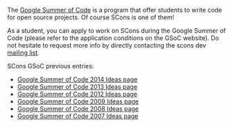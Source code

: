 
The [Google Summer of Code](https://developers.google.com/open-source/gsoc/) is a program that offer students to write code for open source projects.
Of course SCons is one of them!

As a student, you can apply to work on SCons during the Google Summer of Code (please refer to the application conditions on the GSoC website).
Do not hesitate to request more info by directly contacting the scons dev [mailing list](http://www.scons.org/lists.php).

SCons GSoC previous entries:

* [Google Summer of Code 2014 Ideas page](GSoC2014Ideas)
* [Google Summer of Code 2013 Ideas page](GSoC2013Ideas)
* [Google Summer of Code 2012 Ideas page](GSoC2012-Ideas)
* [Google Summer of Code 2009 Ideas page](GSoC2009)
* [Google Summer of Code 2008 Ideas page](GSoC2008)
* [Google Summer of Code 2007 Ideas page](GSoC2007)

